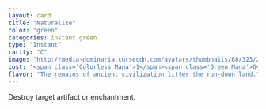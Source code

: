 ```yaml
---
layout: card
title: "Naturalize"
color: "green"
categories: instant green
type: "Instant"
rarity: "C"
image: "http://media-dominaria.cursecdn.com/avatars/thumbnails/68/323/200/283/635618400586091468.png"
cost: "<span class='Colorless Mana'>1</span><span class='Green Mana'>G</span>"
flavor: "The remains of ancient civilization litter the run-down land."
---
```


Destroy target artifact or enchantment.
